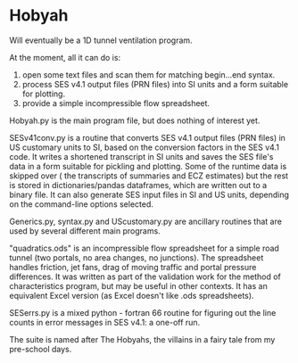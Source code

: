 # Hobyah
Will eventually be a 1D tunnel ventilation program.

At the moment, all it can do is:
  1) open some text files and scan them for matching begin...end syntax.
  2) process SES v4.1 output files (PRN files) into SI units and a form suitable for plotting.
  3) provide a simple incompressible flow spreadsheet.

Hobyah.py is the main program file, but does nothing of interest yet.

SESv41conv.py is a routine that converts SES v4.1 output files (PRN files) in US customary units to SI, based on the conversion factors in the SES v4.1 code.  It writes a shortened transcript in SI units and saves the SES file's data in a form suitable for pickling and plotting.  Some of the runtime data is skipped over ( the transcripts of summaries and ECZ estimates) but the rest is stored in dictionaries/pandas dataframes, which are written out to a binary file.  It can also generate SES input files in SI and US units, depending on the command-line options selected.

Generics.py, syntax.py and UScustomary.py are ancillary routines that are used by several different main programs.

"quadratics.ods" is an incompressible flow spreadsheet for a simple road tunnel (two portals, no area changes, no junctions).  The spreadsheet handles friction, jet fans, drag of moving traffic and portal pressure differences.  It was written as part of the validation work for the method of characteristics program, but may be useful in other contexts.  It has an equivalent Excel version (as Excel doesn't like .ods spreadsheets).

SESerrs.py is a mixed python - fortran 66 routine for figuring out the line counts in error messages in SES v4.1: a one-off run.


The suite is named after The Hobyahs, the villains in a fairy tale from my pre-school days.
